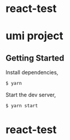 # react-test
# umi project

## Getting Started

Install dependencies,

```bash
$ yarn
```

Start the dev server,

```bash
$ yarn start
```
# react-test
<!-- 1111111111111111111111 -->